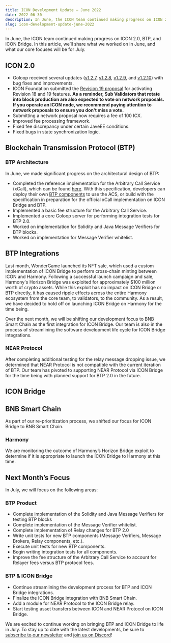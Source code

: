 ```yaml
---
title: ICON Development Update – June 2022
date: 2022-06-30
description: In June, the ICON team continued making progress on ICON 2.0, BTP, and ICON Bridge.
slug: icon-development-update-june-2022
---
```


In June, the ICON team continued making progress on ICON 2.0, BTP, and ICON Bridge. In this article, we’ll share what we worked on in June, and what our core focuses will be for July.

## ICON 2.0

* Goloop received several updates ([v1.2.7](https://github.com/icon-project/goloop/releases/tag/v1.2.7), [v1.2.8](https://github.com/icon-project/goloop/releases/tag/v1.2.8), [v1.2.9](https://github.com/icon-project/goloop/releases/tag/v1.2.9), and [v1.2.10](https://github.com/icon-project/goloop/releases/tag/v1.2.10)) with bug fixes and improvements.
* ICON Foundation submitted the [Revision 19 proposal](https://main.tracker.solidwallet.io/proposal/0xce1cd28129fd6787b099baac5e18b0786a2bcab1a5c5b6eb4484073509176467) for activating Revision 18 and 19 features. **As a reminder, Sub Validators that rotate into block production are also expected to vote on network proposals. If you operate an ICON node, we recommend paying attention to network proposals to ensure you don't miss a vote.**
* Submitting a network proposal now requires a fee of 100 ICX.
* Improved fee processing framework.
* Fixed fee discrepancy under certain JaveEE conditions.
* Fixed bugs in state synchronization logic.

## Blockchain Transmission Protocol (BTP)

### BTP Architecture

In June, we made significant progress on the architectural design of BTP:

* Completed the reference implementation for the Arbitrary Call Service (xCall), which can be found [here](https://github.com/icon-project/btp/tree/iconloop-v2/javascore/xcall). With this specification, developers can deploy their own [BTP components](https://github.com/icon-project/btp) to use the ACS, or build with the specification in preparation for the official xCall implementation on ICON Bridge and BTP.
* Implemented a basic fee structure for the Arbitrary Call Service.
* Implemented a core Goloop server for performing integration tests for BTP 2.0.
* Worked on implementation for Solidity and Java Message Verifiers for BTP blocks.
* Worked on implementation for Message Verifier whitelist.

## BTP Integrations

Last month, WonderGame launched its NFT sale, which used a custom implementation of ICON Bridge to perform cross-chain minting between ICON and Harmony. Following a successful launch campaign and sale, Harmony's Horizon Bridge was exploited for approximately $100 million worth of crypto assets. While this exploit has no impact on ICON Bridge or BTP directly, it has caused ripple effects across the entire Harmony ecosystem from the core team, to validators, to the community. As a result, we have decided to hold off on launching ICON Bridge on Harmony for the time being.

Over the next month, we will be shifting our development focus to BNB Smart Chain as the first integration for ICON Bridge. Our team is also in the process of streamlining the software development life cycle for ICON Bridge integrations.

### NEAR Protocol

After completing additional testing for the relay message dropping issue, we determined that NEAR Protocol is not compatible with the current iteration of BTP. Our team has pivoted to supporting NEAR Protocol via ICON Bridge for the time being with planned support for BTP 2.0 in the future.

## ICON Bridge

## BNB Smart Chain

As part of our re-prioritization process, we shifted our focus for ICON Bridge to BNB Smart Chain.

### Harmony

We are monitoring the outcome of Harmony’s Horizon Bridge exploit to determine if it is appropriate to launch the ICON Bridge to Harmony at this time.

## Next Month’s Focus

In July, we will focus on the following areas:

### BTP Product

* Complete implementation of the Solidity and Java Message Verifiers for testing BTP blocks
* Complete implementation of the Message Verifier whitelist.
* Complete implementation of Relay changes for BTP 2.0
* Write unit tests for new BTP components (Message Verifiers, Message Brokers, Relay components, etc.).
* Execute unit tests for new BTP components.
* Begin writing integration tests for all components.
* Improve the fee structure of the Arbitrary Call Service to account for Relayer fees versus BTP protocol fees.

### BTP & ICON Bridge

* Continue streamlining the development process for BTP and ICON Bridge integrations.
* Finalize the ICON Bridge integration with BNB Smart Chain.
* Add a module for NEAR Protocol to the ICON Bridge relay.
* Start testing asset transfers between ICON and NEAR Protocol on ICON Bridge.

We are excited to continue working on bringing BTP and ICON Bridge to life in July. To stay up to date with the latest developments, be sure to [subscribe to our newsletter](https://foundation.us15.list-manage.com/subscribe?u=d8b1e5594bd92c54dc0c7141c&id=fbc02bbf32) and [join us on Discord](https://discord.com/invite/7a75Hf3cFm)!

